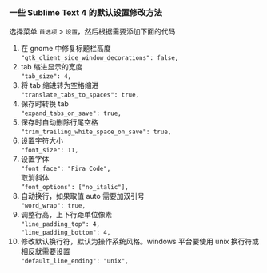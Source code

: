 ### 一些 Sublime Text 4 的默认设置修改方法  
选择菜单 `首选项` > `设置`，然后根据需要添加下面的代码

1. 在 gnome 中修复标题栏高度  
`"gtk_client_side_window_decorations": false,`  
2. tab 缩进显示的宽度  
`"tab_size": 4,`  
3. 将 tab 缩进转为空格缩进  
`"translate_tabs_to_spaces": true,`  
4. 保存时转换 tab  
`"expand_tabs_on_save": true,`  
5. 保存时自动删除行尾空格  
`"trim_trailing_white_space_on_save": true,`  
6. 设置字符大小  
`"font_size": 11,`  
7. 设置字体  
`"font_face": "Fira Code",`   
   取消斜体  
`“font_options": ["no_italic"],`
8. 自动换行，如果取值 auto 需要加双引号  
`"word_wrap": true,`  
9. 调整行高，上下行距单位像素  
`"line_padding_top": 4,`  
`"line_padding_bottom": 4,`  
10. 修改默认换行符，默认为操作系统风格。windows 平台要使用 unix 换行符或相反就需要设置  
`"default_line_ending": "unix",`
